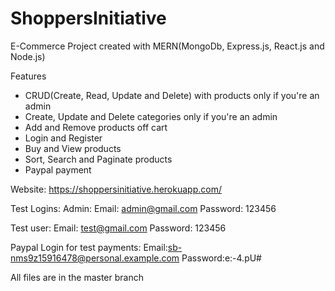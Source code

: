 # ShoppersInitiative

E-Commerce Project created with MERN(MongoDb, Express.js, React.js and Node.js)

Features
- CRUD(Create, Read, Update and Delete) with products only if you're an admin
- Create, Update and Delete categories only if you're an admin
- Add and Remove products off cart
- Login and Register 
- Buy and View products
- Sort, Search and Paginate products
- Paypal payment

Website: 
https://shoppersinitiative.herokuapp.com/

Test Logins:
Admin:
Email: admin@gmail.com
Password: 123456

Test user:
Email: test@gmail.com
Password: 123456

Paypal Login for test payments:
Email:sb-nms9z15916478@personal.example.com
Password:e:-4.pU#

All files are in the master branch
